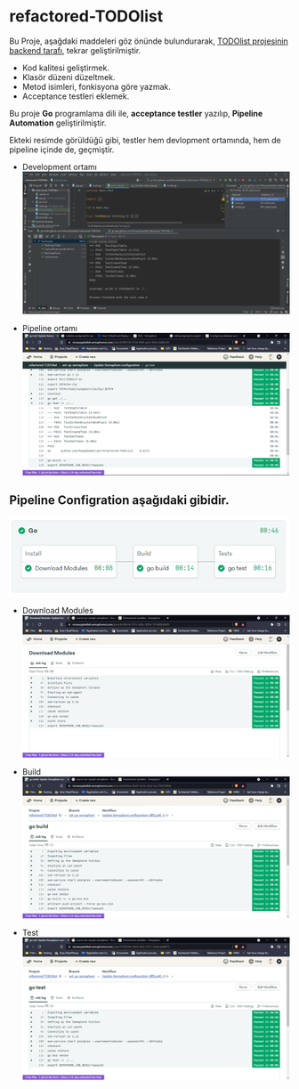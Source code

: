 # refactored-TODOlist

Bu Proje, aşağdaki maddeleri göz önünde bulundurarak, [TODOlist projesinin backend tarafı](https://github.com/MoaazGaballah/TODOlist/#/), tekrar geliştirilmiştir.

* Kod kalitesi geliştirmek.
* Klasör düzeni  düzeltmek.
* Metod isimleri, fonkisyona göre yazmak.
* Acceptance testleri eklemek.


Bu proje **Go** programlama dili ile, **acceptance testler** yazılıp, **Pipeline Automation** geliştirilmiştir.

Ekteki resimde görüldüğü gibi, testler hem devlopment ortamında, hem de pipeline içinde de, geçmiştir. 

* Development ortamı
![alt text](https://github.com/MoaazGaballah/TODOlist/blob/main/backend/Tests%20Development.png)

* Pipeline ortamı
![alt text](https://github.com/MoaazGaballah/TODOlist/blob/main/backend/Tests%20Pipeline.png)

## Pipeline Configration aşağıdaki gibidir.
![alt text](https://github.com/MoaazGaballah/TODOlist/blob/main/backend/Configration.png)

* Download Modules
![alt text](https://github.com/MoaazGaballah/TODOlist/blob/main/backend/Download%20Modules.png)

* Build
![alt text](https://github.com/MoaazGaballah/TODOlist/blob/main/backend/Build.png)

* Test
![alt text](https://github.com/MoaazGaballah/TODOlist/blob/main/backend/test.png)
